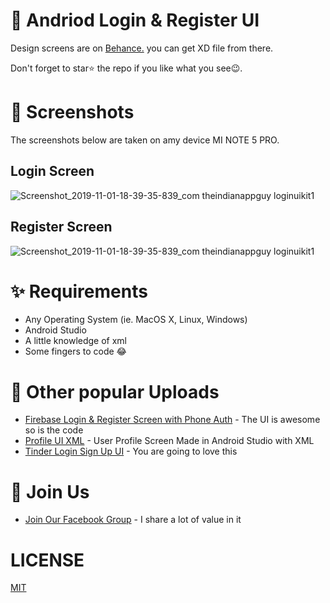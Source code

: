 # 📱 Andriod Login & Register UI 

Design screens are on [Behance.](https://www.behance.net/gallery/76766923/Login-UI-Kit-Vol-1-Free-Download-XD) you can get XD file from there.

Don't forget to star⭐ the repo if you like what you see😉.

# 📸 Screenshots
The screenshots below are taken on amy device MI NOTE 5 PRO.

## Login Screen
![Screenshot_2019-11-01-18-39-35-839_com theindianappguy loginuikit1](https://user-images.githubusercontent.com/55942632/68030462-87565780-fcdf-11e9-8914-9c3beda79483.png)

## Register Screen
![Screenshot_2019-11-01-18-39-35-839_com theindianappguy loginuikit1](https://user-images.githubusercontent.com/55942632/68030770-427ef080-fce0-11e9-9093-8254ea27ea4c.png)

# ✨ Requirements
- Any Operating System (ie. MacOS X, Linux, Windows)
- Android Studio
- A little knowledge of xml
- Some fingers to code 😂

# 📢 Other popular Uploads
* [Firebase Login & Register Screen with Phone Auth](https://github.com/theindianappguy/Login-SignupUI-FirebasePhoneauth) - The UI is awesome so is the code
* [Profile UI XML](https://github.com/theindianappguy/SampleProfileUi) - User Profile Screen Made in Android Studio with XML 
* [Tinder Login Sign Up UI](https://github.com/theindianappguy/Tinder_Login_And_SignUp_UI_XML) - You are going to love this

# 🤗 Join Us
* [Join Our Facebook Group](https://www.facebook.com/groups/519517995532897/) - I share a lot of value in it
 

# LICENSE
[MIT](./LICENSE.md)

